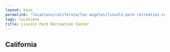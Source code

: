 ```yaml
---
layout: base
permalink: "locations/california/los-angeles/lincoln-park-recreation-center/"
tags: locations
title: Lincoln Park Recreation Center
---
```

## California